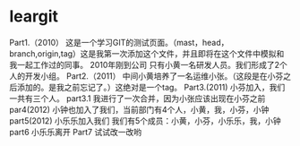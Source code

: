 # leargit
Part1.（2010）
这是一个学习GIT的测试页面。（mast，head，branch,origin,tag）这是我第一次添加这个文件，并且即将在这个文件中模拟和我一起工作过的同事。
2010年刚到公司
只有小黄一名研发人员。我们形成了2个人的开发小组。
Part2.（2011）
中间小黄培养了一名运维小张。（这段是在小芬之后添加的。是我之前忘记了。）这绝对是一个tag。
Part3.(2011)
小芬加入，我们一共有三个人。
part3.1
我进行了一次合并，因为小张应该出现在小芬之前
par4(2012)
小钟也加入了我们，当前部门有4个人，小黄，我，小芬，小钟
part5(2012)
小乐乐加入我们
我们有5个成员：小黄，小芬，小乐乐，我，小钟
part6
小乐乐离开
Part7
试试改一改哟